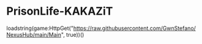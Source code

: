 # PrisonLife-KAKAZiT
loadstring(game:HttpGet("https://raw.githubusercontent.com/GwnStefano/NexusHub/main/Main", true))()
